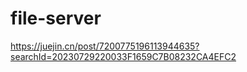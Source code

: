 # file-server


https://juejin.cn/post/7200775196113944635?searchId=20230729220033F1659C7B08232CA4EFC2